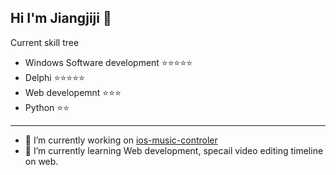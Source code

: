 ## Hi I'm Jiangjiji 👋

Current skill tree
- Windows Software development ⭐⭐⭐⭐⭐
- Delphi ⭐⭐⭐⭐⭐
- Web developemnt ⭐⭐⭐
- Python ⭐⭐

-------
- 🔭 I’m currently working on [ios-music-controler](https://github.com/jiangjiji/ios-music-controler)
- 🌱 I’m currently learning Web development, specail video editing timeline on web.

